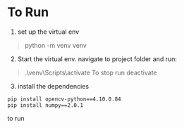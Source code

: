 # To Run

1. set up the virtual env
> python -m venv venv

2. Start the virtual env. navigate to project folder and run:
> .\venv\Scripts\activate
 To stop run
> deactivate

3. install the dependencies
```
pip install opencv-python==4.10.0.84
pip install numpy==2.0.1

```

to run
